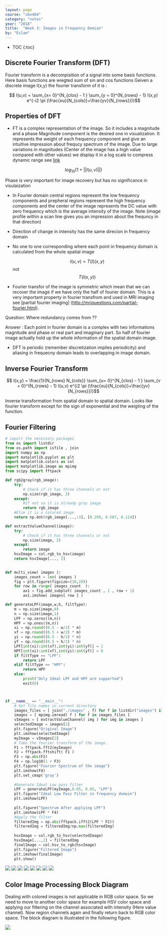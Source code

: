 ```yaml
---
layout: page
course: "sbe404"
category: "notes"
year: "2018"
title:  "Week 3: Images in Frequency Domian"
by: "Eslam"
---
```


* TOC
{:toc}

## Discrete Fourier Transform (DFT)
Fourier transform is a decompisition of a signal into some basis functions. Here basis functions are wiegted sum of sin and cos functions 
Geiven a discrete image I(x,y) the fourier transform of it is  :

$$ I(u,v) = \sum_{x= 0}^{N_{clos} - 1 } \sum_{y = 0}^{N_{rows} - 1}  I(x,y) e^{-i2 \pi (\frac{xu}{N_{cols}}+\frac{yv}{N_{rows}})}$$

## Properties of DFT 

 * FT is a complex representation of the image. So it includes a magnitude and a phase 
  Magnitude component is the desired one in visualization. It represents the weight of each frequency component and give an intuitive impression about frequcy spectrum of the image. Due to large variations in magnitudes (Center of the image has a high value compared with other values) we display it in a log scale to compress dynamic range  see [link](https://homepages.inf.ed.ac.uk/rbf/HIPR2/pixlog.htm)

  $$ log_{10} (1 + ||I(u, v )||)$$

  Phase is very important for image recovery but has no significance in visulaization 
 * In Fourier domain central regions represent the low frequency components and prepheral regions represent the high frequency components and the center of the image represents the DC value with zero frequency which is the average intensity of the image. Note (image profile within a scan line gives you an impression about the frequncy in that direction)
 * Direction of change in intensity has the same direcion in frequency domain
 * No one to one corresponding where each point in frequency domain is calculated from the whole spatial image
   
   $$I(u,v) = T(I)(x,y)$$ not $$T(I(x,y))$$ 
   
 * Fourier transfor of the image is symmetric which mean that we can recover the image if we have only the half of fourier domain. This is a very important property in fourier transfrom and used in MRI imaging see [partial fourier imaging] (http://mriquestions.com/partial-fourier.html). 
 
 Question: Where redundancy comes from ?? 
 
 Answer : Each point in fourier domain is a complex with two informations magnitude and phase or real part and imaginary part. So half of fourier image actually hold up the whole information of the spatial domain image.
 
 * DFT is periodic (remember discretization implies periodicity) and aliasing in frequecny domain leads to overlapping in image domain. 
 
## Inverse Fourier Transform

 $$ I(x,y) = \frac{1}{N_{rows} N_{cols}} \sum_{u= 0}^{N_{clos} - 1 } \sum_{v = 0}^{N_{rows} - 1}  I(u,v) e^{i2 \pi (\frac{xu}{N_{cols}}+\frac{yv}{N_{rows}})}$$

 Inverse transformation from  spatial domain to spatial domain. Looks like fourier transform except for the sign of exponential and the weigting of the function.
## Fourier Filtering    

```python
# import the necessary packages
from os import listdir
from os.path import isfile , join
import numpy as np
import matplotlib.pyplot as plt
import matplotlib.colors as col
import matplotlib.image as mpimg
from scipy import fftpack

def rgb2gray(rgb_image):
    try:
        # Check if it has three channels or not 
        np.size(rgb_image, 2)
    except:
        #If not so it is already gray image
        return rgb_image
    #Else it is a colored image
    return np.dot(rgb_image[...,:3], [0.299, 0.587, 0.114])

def extractValueChannel(image):
    try:
        # Check if it has three channels or not 
        np.size(image, 2)
    except:
        return image
    hsvImage = col.rgb_to_hsv(image)
    return hsvImage[..., 2]
    

def multi_view( images ):
    images_count = len( images )
    fig = plt.figure(figsize=(10,20))
    for row in range( images_count  ):
        ax1 = fig.add_subplot( images_count , 1 , row + 1)    
        ax1.imshow( images[ row ] )

def generateLPF(image,w,h, filtType):
    m = np.size(image,0)
    n = np.size(image,1)
    LPF = np.zeros((m,n))
    HPF = np.ones((m,n))
    xi = np.round((0.5 - w/2) * m)
    xf = np.round((0.5 + w/2) * m)
    yi = np.round((0.5 - h/2) * n)
    yf = np.round((0.5 + h/2) * n)
    LPF[int(xi):int(xf),int(yi):int(yf)] = 1
    HPF[int(xi):int(xf),int(yi):int(yf)] = 0
    if filtType == "LPF":
        return LPF
    elif filtType == "HPF":
        return HPF
    else:
        print("Only Ideal LPF and HPF are supported")
        exit(0)



if __name__ == "__main__":
    # Get file names in current directory
    images_files = [ join("./images" , f) for f in listdir("images") if isfile(join("images" , f)) ]
    images = [ mpimg.imread( f ) for f in images_files ]
    vImages = [ extractValueChannel( img ) for img in images ]
    selectedImage = images[2]
    plt.figure("Original Image")
    plt.imshow(selectedImage)
    myImage = vImages[2]
    # Take the fourier transform of the image.
    F1 = fftpack.fft2(myImage)
    F2 = fftpack.fftshift( F1 )
    F3 = np.abs(F2)
    F4 = np.log10(1 + F3)
    plt.figure("Fourier Spectrum of the image")
    plt.imshow(F4)
    plt.set_cmap('gray')
    
    #Generate Ideal Low pass filter 
    LPF = generateLPF(myImage,0.05, 0.05, "LPF")
    plt.figure("Ideal Low Pass Filter in frequency domain")
    plt.imshow(LPF)
    
    plt.figure("Spectrum After applying LPF")
    plt.imshow(LPF * F4)
    #Apply the filter
    filteredImg = np.abs(fftpack.ifft2(LPF * F2))
    filteredImg = filteredImg/np.max(filteredImg)
    
    hsvImage = col.rgb_to_hsv(selectedImage)
    hsvImage[...,2] = filteredImg
    finalImage = col.hsv_to_rgb(hsvImage)
    plt.figure("Filtered Image")
    plt.imshow(finalImage)
    plt.show()
```
![](../images/Original_Image.png)
![](../images/Fourier_Spectrum_of_the_image.png)
![](../images/Ideal_Low_Pass_Filter_in_frequency_domain.png)
![](../images/Spectrum_After_applying_LPF.png)
![](../images/Filtered_Image.png)
![](../images/Ideal_High_Pass_Filter_in_frequency_domain.png)
![](../images/Spectrum_After_applying_HPF.png)
![](../images/Filtered_Image-1.png)


## Color Image Processing Block Diagram 

Dealing with colored images is not applicable in RGB color space. So we need to move to another color space for example HSV color space and applying our filtering on the channel associated with intensity (Here value channel). Now region channels again and finally return back to RGB color space. The block diagram is illustrated in the following figure.


![](../images/block_diagram.png)

